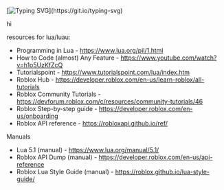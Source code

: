 [![Typing SVG](https://readme-typing-svg.demolab.com?font=Fira+Code&duration=2500&pause=125&width=435&lines=Hi%2C+I'm+Solarite.;I+make+things.;I+fork%2Fclone+repos+and+fix+them+to+my+own+liking.)](https://git.io/typing-svg)

hi

resources for lua/luau:

- Programming in Lua - https://www.lua.org/pil/1.html
- How to Code (almost) Any Feature - https://www.youtube.com/watch?v=h1o5UzKfZcQ
- Tutorialspoint - https://www.tutorialspoint.com/lua/index.htm
- Roblox Hub - https://developer.roblox.com/en-us/learn-roblox/all-tutorials
- Roblox Community Tutorials - https://devforum.roblox.com/c/resources/community-tutorials/46
- Roblox Step-by-step guide - https://developer.roblox.com/en-us/onboarding
- Roblox API reference - https://robloxapi.github.io/ref/
 

Manuals
- Lua 5.1 (manual) - https://www.lua.org/manual/5.1/
- Roblox API Dump (manual) - https://developer.roblox.com/en-us/api-reference
- Roblox Lua Style Guide (manual) - https://roblox.github.io/lua-style-guide/

